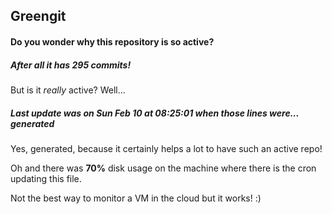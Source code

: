 ## Greengit

#### Do you wonder why this repository is so active?

##### After all it has 295 commits!

But is it *really* active? Well...

##### Last update was on Sun Feb 10 at 08:25:01 when those lines were... generated

Yes, generated, because it certainly helps a lot to have such an active repo!

Oh and there was **70%** disk usage on the machine
where there is the cron updating this file.

Not the best way to monitor a VM in the cloud but it works! :)
